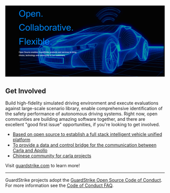 ![Open Source at GuardStrike](https://github.com/guardstrikelab/.github/blob/main/images/open-at-care-openai.png) 

## Get Involved
Build high-fidelity simulated driving environment and execute evaluations against large-scale scenario library, enable comprehensive identification of the safety performance of autonomous driving systems.
Right now, open communities are building amazing software together, and there are excellent "good first issue" opportunities, if you're looking to get involved.

* [Based on open source to establish a full stack intelligent vehicle unified platform](https://www.carsmos.ai/projects/)
* [To provide a data and control bridge for the communication between Carla and Apollo](https://github.com/guardstrikelab/carla_apollo_bridge)
* [Chinese community for carla projects](https://carla.org.cn/#/)

Visit [guardstrike.com](https://guardstrike.com/?lang=en) to learn more!

----

GuardStrike projects adopt the [GuardStrike Open Source Code of Conduct](https://guardstrike.com/tech.html). For more information see the [Code of Conduct FAQ](https://bbs.carla.org.cn/).
